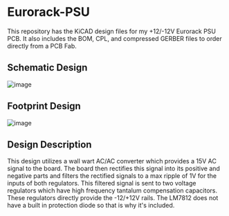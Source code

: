 # Eurorack-PSU
This repository has the KiCAD design files for my +12/-12V Eurorack PSU PCB. It also includes the BOM, CPL, and compressed GERBER files to order directly from a PCB Fab.

## Schematic Design

![image](https://github.com/JacobParent7/Eurorack-PSU-/assets/105901480/8efcebb9-f54d-45e0-b2d8-d591e7b11a28)

## Footprint Design

![image](https://github.com/JacobParent7/Eurorack-PSU-/assets/105901480/083ee302-c9da-422e-bead-0cb98824cdaa)

## Design Description
This design utilizes a wall wart AC/AC converter which provides a 15V AC signal to the board. The board then rectifies this signal into its positive and negative parts and filters the rectified signals to a max ripple of 1V for the inputs of both regulators. This filtered signal is sent to two voltage regulators which have high frequency tantalum compensation capacitors. These regulators directly provide the -12/+12V rails. The LM7812 does not have a built in protection diode so that is why it's included.
